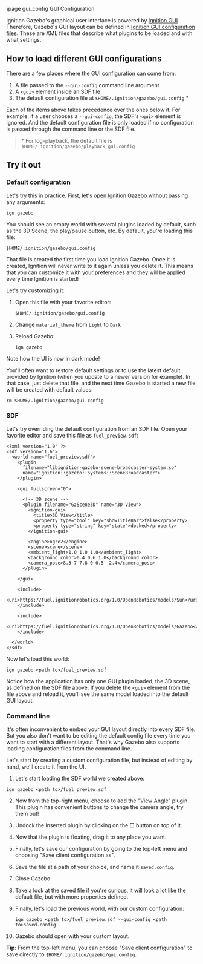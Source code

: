 \page gui_config GUI Configuration

Ignition Gazebo's graphical user interface is powered by
[Ignition GUI](https://ignitionrobotics.org/libs/gui). Therefore, Gazebo's
GUI layout can be defined in
[Ignition GUI configuration files](https://ignitionrobotics.org/api/gui/2.1/config.html).
These are XML files that describe what plugins to be loaded and with what
settings.

## How to load different GUI configurations

There are a few places where the GUI configuration can come from:

1. A file passed to the `--gui-config` command line argument
2. A `<gui>` element inside an SDF file
3. The default configuration file at `$HOME/.ignition/gazebo/gui.config` \*

Each of the items above takes precedence over the ones below it. For example,
if a user chooses a `--gui-config`, the SDF's `<gui>` element is ignored. And
the default configuration file is only loaded if no configuration is passed
through the command line or the SDF file.

> \* For log-playback, the default file is
> `$HOME/.ignition/gazebo/playback_gui.config`

## Try it out

### Default configuration

Let's try this in practice. First, let's open Ignition Gazebo without passing
any arguments:

`ign gazebo`

You should see an empty world with several plugins loaded by default, such as the
3D Scene, the play/pause button, etc. By default, you're loading this file:

`$HOME/.ignition/gazebo/gui.config`

That file is created the first time you load Ignition Gazebo. Once it is
created, Ignition will never write to it again unless you delete it. This
means that you can customize it with your preferences and they will be applied
every time Ignition is started!

Let's try customizing it:

1. Open this file with your favorite editor:

    `$HOME/.ignition/gazebo/gui.config`

2. Change `material_theme` from `Light` to `Dark`

3. Reload Gazebo:

    `ign gazebo`

Note how the UI is now in dark mode!

You'll often want to restore default settings or to use the latest default
provided by Ignition (when you update to a newer version for example). In
that case, just delete that file, and the next time Gazebo is started a new file
will be created with default values:

`rm $HOME/.ignition/gazebo/gui.config`

### SDF

Let's try overriding the default configuration from an SDF file. Open your
favorite editor and save this file as `fuel_preview.sdf`:

```
<?xml version="1.0" ?>
<sdf version="1.6">
  <world name="fuel_preview.sdf">
    <plugin
      filename="libignition-gazebo-scene-broadcaster-system.so"
      name="ignition::gazebo::systems::SceneBroadcaster">
    </plugin>

    <gui fullscreen="0">

      <!-- 3D scene -->
      <plugin filename="GzScene3D" name="3D View">
        <ignition-gui>
          <title>3D View</title>
          <property type="bool" key="showTitleBar">false</property>
          <property type="string" key="state">docked</property>
        </ignition-gui>

        <engine>ogre2</engine>
        <scene>scene</scene>
        <ambient_light>1.0 1.0 1.0</ambient_light>
        <background_color>0.4 0.6 1.0</background_color>
        <camera_pose>8.3 7 7.8 0 0.5 -2.4</camera_pose>
      </plugin>

    </gui>

    <include>
      <uri>https://fuel.ignitionrobotics.org/1.0/OpenRobotics/models/Sun</uri>
    </include>

    <include>
      <uri>https://fuel.ignitionrobotics.org/1.0/OpenRobotics/models/Gazebo</uri>
    </include>

  </world>
</sdf>
```

Now let's load this world:

`ign gazebo <path to>/fuel_preview.sdf`

Notice how the application has only one GUI plugin loaded, the 3D scene, as defined
on the SDF file above. If you delete the `<gui>` element from the file above and
reload it, you'll see the same model loaded into the default GUI layout.

### Command line

It's often inconvenient to embed your GUI layout directly into every SDF file.
But you also don't want to be editing the default config file every time you
want to start with a different layout. That's why Gazebo also supports loading
configuration files from the command line.

Let's start by creating a custom configuration file, but instead of editing by
hand, we'll create it from the UI.

1. Let's start loading the SDF world we created above:

`ign gazebo <path to>/fuel_preview.sdf`

2. Now from the top-right menu, choose to add the "View Angle" plugin. This
   plugin has convenient buttons to change the camera angle, try them out!

3. Undock the inserted plugin by clicking on the □  button on top of it.

4. Now that the plugin is floating, drag it to any place you want.

5. Finally, let's save our configuration by going to the top-left menu
   and choosing "Save client configuration as".

6. Save the file at a path of your choice, and name it `saved.config`.

7. Close Gazebo

8. Take a look at the saved file if you're curious, it will look a lot like
   the default file, but with more properties defined.

9. Finally, let's load the previous world, with our custom configuration:

    `ign gazebo <path to>/fuel_preview.sdf --gui-config <path to>saved.config`

10. Gazebo should open with your custom layout.

**Tip**: From the top-left menu, you can choose "Save client configuration" to
save directly to `$HOME/.ignition/gazebo/gui.config`.



